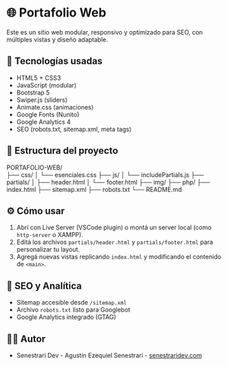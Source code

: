 # 🌐 Portafolio Web

Este es un sitio web modular, responsivo y optimizado para SEO, con múltiples vistas y diseño adaptable.

## 🚀 Tecnologías usadas

- HTML5 + CSS3
- JavaScript (modular)
- Bootstrap 5
- Swiper.js (sliders)
- Animate.css (animaciones)
- Google Fonts (Nunito)
- Google Analytics 4
- SEO (robots.txt, sitemap.xml, meta tags)

## 📁 Estructura del proyecto

PORTAFOLIO-WEB/  
├── css/ 
│ └── esenciales.css 
├── js/ 
│ └── includePartials.js 
├── partials/ 
│ ├── header.html 
│ └── footer.html 
├── img/ 
├── php/ 
├── index.html 
├── sitemap.xml 
├── robots.txt 
└── README.md


## ⚙️ Cómo usar

1. Abrí con Live Server (VSCode plugin) o montá un server local (como `http-server` o XAMPP).
2. Editá los archivos `partials/header.html` y `partials/footer.html` para personalizar tu layout.
3. Agregá nuevas vistas replicando `index.html` y modificando el contenido de `<main>`.

## 📡 SEO y Analítica

- Sitemap accesible desde `/sitemap.xml`
- Archivo `robots.txt` listo para Googlebot
- Google Analytics integrado (GTAG)

## 🧑‍💻 Autor

- Senestrari Dev - Agustin Ezequiel Senestrari - [senestraridev.com]([https://senestraridev.com/])

